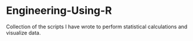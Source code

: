# Engineering-Using-R
Collection of the scripts I have wrote to perform statistical calculations and visualize data.
